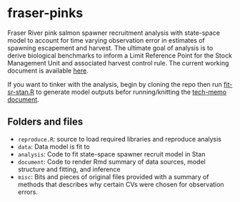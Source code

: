 # fraser-pinks
Fraser River pink salmon spawner recruitment analysis with state-space model to account for time varying observation error in estimates of spawning escapement and harvest. The ultimate goal of analysis is to derive biological benchmarks to inform a Limit Reference Point for the Stock Management Unit and associated harvest control rule. The current working document is available [here](https://pacific-salmon-assess.github.io/fraser-pinks/doc/tech-memo.html).

If you want to tinker with the analysis, begin by cloning the repo then run [fit-sr-stan.R](https://github.com/Pacific-salmon-assess/fraser-pinks/blob/main/analysis/fit-sr-stan.R) to generate model outputs befor running/knitting the [tech-memo document](https://github.com/Pacific-salmon-assess/fraser-pinks/blob/main/doc/tech-memo.Rmd).  

## Folders and files
- `reproduce.R`: source to load required libraries and reproduce analysis
- `data`: Data model is fit to
- `analysis`: Code to fit state-space spawner recruit model in Stan
- `document`: Code to render Rmd summary of data sources, model structure and fitting, and inference
- `misc`: Bits and pieces of original files provided with a summary of methods that describes why certain CVs were chosen for observation errors.   
